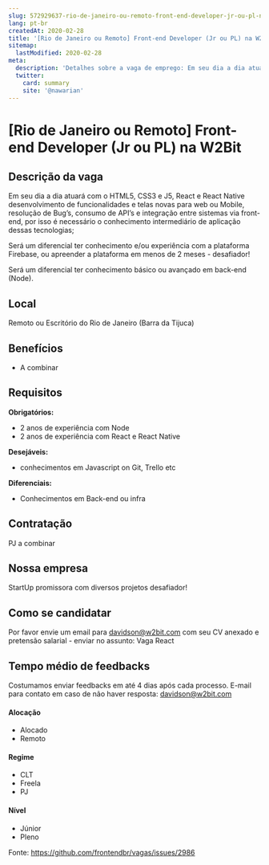 ```yaml
---
slug: 572929637-rio-de-janeiro-ou-remoto-front-end-developer-jr-ou-pl-na-w2bit
lang: pt-br
createdAt: 2020-02-28
title: '[Rio de Janeiro ou Remoto] Front-end Developer (Jr ou PL) na W2Bit - Vaga de Emprego'
sitemap:
  lastModified: 2020-02-28
meta:
  description: 'Detalhes sobre a vaga de emprego: Em seu dia a dia atuará com o HTML5, CSS3 e J5, React e React Native desenvolvimento de funcionalidades e telas novas para web ou Mobile, resolução de Bug’s, consumo de API’s e integração entre sistemas via front-end, por isso é necessário o conhecimento intermediário de aplicação dessas tecnologias; Será um diferencial ter conhecimento e/ou experiência com a plataforma Firebase, ou apreender a plataforma em menos de 2 meses - desafiador! Será um diferencial ter conhecimento básico ou avançado em back-end (Node).'
  twitter:
    card: summary
    site: '@nawarian'
---
```


# [Rio de Janeiro ou Remoto] Front-end Developer (Jr ou PL) na W2Bit

<!-- 
==================================================
POR FAVOR, SÓ POSTE SE A VAGA FOR PARA FRONT-END!

Não faça distinção de gênero no título da vaga.

Use: "Front-End Developer" ao invés de 
"Desenvolvedor Front-End" \o/

Exemplo: `[São Paulo] Front-End Developer na NOME DA EMPRESA`
==================================================
-->

## Descrição da vaga

Em seu dia a dia atuará com o HTML5, CSS3 e J5, React e React Native desenvolvimento de funcionalidades e telas novas para web ou Mobile, resolução de Bug’s, consumo de API’s e integração entre sistemas via front-end, por isso é necessário o conhecimento intermediário de aplicação dessas tecnologias;

Será um diferencial ter conhecimento e/ou experiência com a plataforma Firebase, ou apreender a plataforma em menos de 2 meses - desafiador!

Será um diferencial ter conhecimento básico ou avançado em back-end (Node).

## Local
Remoto ou Escritório do Rio de Janeiro (Barra da Tijuca)

## Benefícios

- A combinar

## Requisitos

**Obrigatórios:**
- 2 anos de experiência com Node
- 2 anos de experiência com React e React Native

**Desejáveis:**
- conhecimentos em Javascript on Git, Trello etc

**Diferenciais:**
- Conhecimentos em Back-end ou infra

## Contratação

PJ a combinar

## Nossa empresa

StartUp promissora com diversos projetos desafiador!

## Como se candidatar

Por favor envie um email para davidson@w2bit.com com seu CV anexado e pretensão salarial - enviar no assunto: Vaga React

## Tempo médio de feedbacks

Costumamos enviar feedbacks em até 4 dias após cada processo.
E-mail para contato em caso de não haver resposta: davidson@w2bit.com

#### Alocação
- Alocado
- Remoto

#### Regime
- CLT
- Freela
- PJ

#### Nível
- Júnior
- Pleno




Fonte: https://github.com/frontendbr/vagas/issues/2986